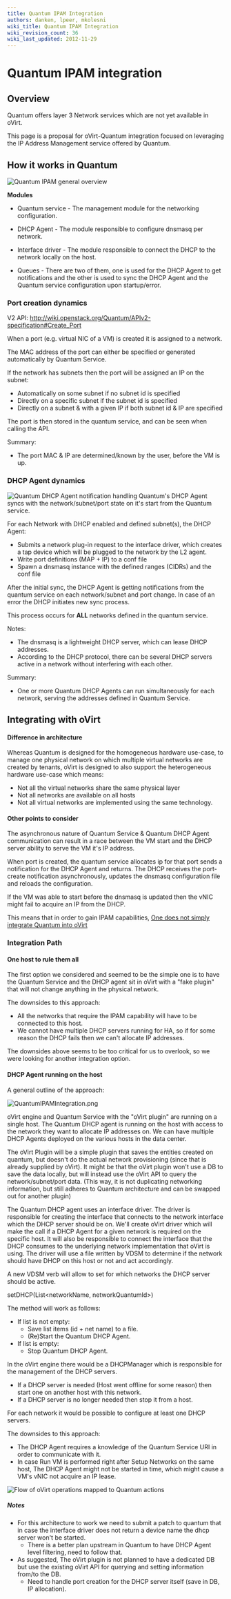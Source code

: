 ```yaml
---
title: Quantum IPAM Integration
authors: danken, lpeer, mkolesni
wiki_title: Quantum IPAM Integration
wiki_revision_count: 36
wiki_last_updated: 2012-11-29
---
```


<!-- TODO: Content review -->

# Quantum IPAM integration

## Overview

Quantum offers layer 3 Network services which are not yet available in oVirt.

This page is a proposal for oVirt-Quantum integration focused on leveraging the IP Address Management service offered by Quantum.

## How it works in Quantum

![Quantum IPAM general overview](/images/wiki/QuantumDHCPOverview.png "Quantum IPAM general overview")

**Modules**

*   Quantum service - The management module for the networking configuration.

<!-- -->

*   DHCP Agent - The module responsible to configure dnsmasq per network.

<!-- -->

*   Interface driver - The module responsible to connect the DHCP to the network locally on the host.

<!-- -->

*   Queues - There are two of them, one is used for the DHCP Agent to get notifications and the other is used to sync the DHCP Agent and the Quantum service configuration upon startup/error.

### Port creation dynamics

V2 API: <http://wiki.openstack.org/Quantum/APIv2-specification#Create_Port>

When a port (e.g. virtual NIC of a VM) is created it is assigned to a network.

The MAC address of the port can either be specified or generated automatically by Quantum Service.

If the network has subnets then the port will be assigned an IP on the subnet:

*   Automatically on some subnet if no subnet id is specified
*   Directly on a specific subnet if the subnet id is specified
*   Directly on a subnet & with a given IP if both subnet id & IP are specified

The port is then stored in the quantum service, and can be seen when calling the API.

Summary:

*   The port MAC & IP are determined/known by the user, before the VM is up.

### DHCP Agent dynamics

![Quantum DHCP Agent notification handling](/images/wiki/QuantumDHCPNotifications.png) Quantum's DHCP Agent syncs with the network/subnet/port state on it's start from the Quantum service.

For each Network with DHCP enabled and defined subnet(s), the DHCP Agent:

*   Submits a network plug-in request to the interface driver, which creates a tap device which will be plugged to the network by the L2 agent.
*   Write port definitions (MAP + IP) to a conf file
*   Spawn a dnsmasq instance with the defined ranges (CIDRs) and the conf file

After the initial sync, the DHCP Agent is getting notifications from the quantum service on each network/subnet and port change. In case of an error the DHCP initiates new sync process.

This process occurs for **ALL** networks defined in the quantum service.

Notes:

*   The dnsmasq is a lightweight DHCP server, which can lease DHCP addresses.
*   According to the DHCP protocol, there can be several DHCP servers active in a network without interfering with each other.

Summary:

*   One or more Quantum DHCP Agents can run simultaneously for each network, serving the addresses defined in Quantum Service.

## Integrating with oVirt

#### Difference in architecture

Whereas Quantum is designed for the homogeneous hardware use-case, to manage one physical network on which multiple virtual networks are created by tenants, oVirt is designed to also support the heterogeneous hardware use-case which means:

*   Not all the virtual networks share the same physical layer
*   Not all networks are available on all hosts
*   Not all virtual networks are implemented using the same technology.

#### Other points to consider

The asynchronous nature of Quantum Service & Quantum DHCP Agent communication can result in a race between the VM start and the DHCP server ability to serve the VM it's IP address.

When port is created, the quantum service allocates ip for that port sends a notification for the DHCP Agent and returns. The DHCP receives the port-create notification asynchronously, updates the dnsmasq configuration file and reloads the configuration.

If the VM was able to start before the dnsmasq is updated then the vNIC might fail to acquire an IP from the DHCP.

This means that in order to gain IPAM capabilities, [One does not simply integrate Quantum into oVirt](http://memegenerator.net/instance/30762058)

### Integration Path

#### One host to rule them all

The first option we considered and seemed to be the simple one is to have the Quantum Service and the DHCP agent sit in oVirt with a "fake plugin" that will not change anything in the physical network.

The downsides to this approach:

*   All the networks that require the IPAM capability will have to be connected to this host.
*   We cannot have multiple DHCP servers running for HA, so if for some reason the DHCP fails then we can't allocate IP addresses.

The downsides above seems to be too critical for us to overlook, so we were looking for another integration option.

#### DHCP Agent running on the host

A general outline of the approach:

![](/images/wiki/QuantumIPAMIntegration.png "QuantumIPAMIntegration.png")

oVirt engine and Quantum Service with the "oVirt plugin" are running on a single host. The Quantum DHCP agent is running on the host with access to the network they want to allocate IP addresses on. We can have multiple DHCP Agents deployed on the various hosts in the data center.

The oVirt Plugin will be a simple plugin that saves the entities created on quantum, but doesn't do the actual network provisioning (since that is already supplied by oVirt). It might be that the oVirt plugin won't use a DB to save the data locally, but will instead use the oVirt API to query the network/subnet/port data. (This way, it is not duplicating networking information, but still adheres to Quantum architecture and can be swapped out for another plugin)

The Quantum DHCP agent uses an interface driver. The driver is responsible for creating the interface that connects to the network interface which the DHCP server should be on. We'll create oVirt driver which will make the call if a DHCP Agent for a given network is required on the specific host. It will also be responsible to connect the interface that the DHCP consumes to the underlying network implementation that oVirt is using. The driver will use a file written by VDSM to determine if the network should have DHCP on this host or not and act accordingly.

A new VDSM verb will allow to set for which networks the DHCP server should be active.

setDHCP(List<networkName, networkQuantumId>)

The method will work as follows:

*   If list is not empty:
    -   Save list items (id + net name) to a file.
    -   (Re)Start the Quantum DHCP Agent.
*   If list is empty:
    -   Stop Quantum DHCP Agent.

In the oVirt engine there would be a DHCPManager which is responsible for the management of the DHCP servers.

*   If a DHCP server is needed (Host went offline for some reason) then start one on another host with this network.
*   If a DHCP server is no longer needed then stop it from a host.

For each network it would be possible to configure at least one DHCP servers.

The downsides to this approach:

*   The DHCP Agent requires a knowledge of the Quantum Service URI in order to communicate with it.
*   In case Run VM is performed right after Setup Networks on the same host, The DHCP Agent might not be started in time, which might cause a VM's vNIC not acquire an IP lease.

![Flow of oVirt operations mapped to Quantum actions](/images/wiki/OVirtQuantumFlow.png "Flow of oVirt operations mapped to Quantum actions")

##### Notes

*   For this architecture to work we need to submit a patch to quantum that in case the interface driver does not return a device name the dhcp server won't be started.
    -   There is a better plan upstream in Quantum to have DHCP Agent level filtering, need to follow that.
*   As suggested, The oVirt plugin is not planned to have a dedicated DB but use the existing oVirt API for querying and setting information from/to the DB.
    -   Need to handle port creation for the DHCP server itself (save in DB, IP allocation).
